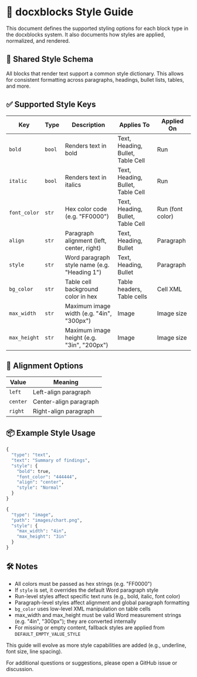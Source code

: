 # 🧶 docxblocks Style Guide

This document defines the supported styling options for each block type in the docxblocks system. It also documents how styles are applied, normalized, and rendered.

## 🎨 Shared Style Schema

All blocks that render text support a common style dictionary. This allows for consistent formatting across paragraphs, headings, bullet lists, tables, and more.

## ✅ Supported Style Keys

| Key | Type | Description | Applies To | Applied On |
|-----|------|-------------|------------|------------|
| `bold` | `bool` | Renders text in bold | Text, Heading, Bullet, Table Cell | Run |
| `italic` | `bool` | Renders text in italics | Text, Heading, Bullet, Table Cell | Run |
| `font_color` | `str` | Hex color code (e.g. "FF0000") | Text, Heading, Bullet, Table Cell | Run (font color) |
| `align` | `str` | Paragraph alignment (left, center, right) | Text, Heading, Bullet | Paragraph |
| `style` | `str` | Word paragraph style name (e.g. "Heading 1") | Text, Heading, Bullet | Paragraph |
| `bg_color` | `str` | Table cell background color in hex | Table headers, Table cells | Cell XML |
| `max_width` | `str` | Maximum image width (e.g. "4in", "300px") | Image | Image size |
| `max_height` | `str` | Maximum image height (e.g. "3in", "200px") | Image | Image size |

## 📐 Alignment Options

| Value | Meaning |
|-------|---------|
| `left` | Left-align paragraph |
| `center` | Center-align paragraph |
| `right` | Right-align paragraph |

## 📦 Example Style Usage

```python
{
  "type": "text",
  "text": "Summary of findings",
  "style": {
    "bold": true,
    "font_color": "444444",
    "align": "center",
    "style": "Normal"
  }
}

{
  "type": "image",
  "path": "images/chart.png",
  "style": {
    "max_width": "4in",
    "max_height": "3in"
  }
}
```

## 🛠 Notes

- All colors must be passed as hex strings (e.g. "FF0000")
- If `style` is set, it overrides the default Word paragraph style
- Run-level styles affect specific text runs (e.g., bold, italic, font color)
- Paragraph-level styles affect alignment and global paragraph formatting
- `bg_color` uses low-level XML manipulation on table cells
- max_width and max_height must be valid Word measurement strings (e.g. "4in", "300px"); they are converted internally
- For missing or empty content, fallback styles are applied from `DEFAULT_EMPTY_VALUE_STYLE`

This guide will evolve as more style capabilities are added (e.g., underline, font size, line spacing).

For additional questions or suggestions, please open a GitHub issue or discussion.